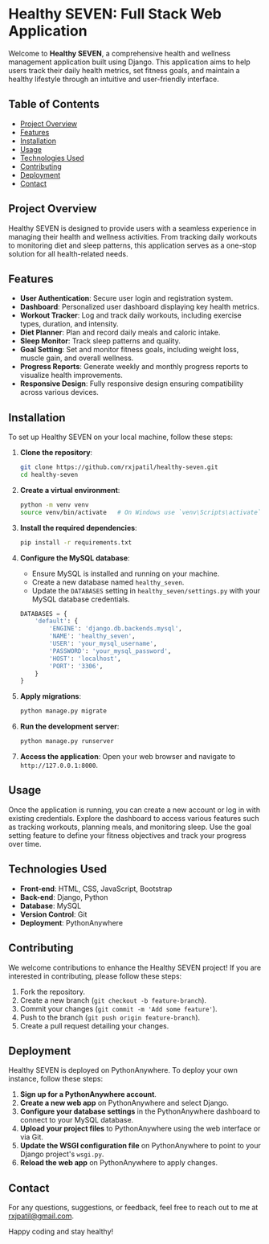 # Healthy SEVEN: Full Stack Web Application

Welcome to **Healthy SEVEN**, a comprehensive health and wellness management application built using Django. This application aims to help users track their daily health metrics, set fitness goals, and maintain a healthy lifestyle through an intuitive and user-friendly interface.

## Table of Contents

- [Project Overview](#project-overview)
- [Features](#features)
- [Installation](#installation)
- [Usage](#usage)
- [Technologies Used](#technologies-used)
- [Contributing](#contributing)
- [Deployment](#deployment)
- [Contact](#contact)

## Project Overview

Healthy SEVEN is designed to provide users with a seamless experience in managing their health and wellness activities. From tracking daily workouts to monitoring diet and sleep patterns, this application serves as a one-stop solution for all health-related needs.

## Features

- **User Authentication**: Secure user login and registration system.
- **Dashboard**: Personalized user dashboard displaying key health metrics.
- **Workout Tracker**: Log and track daily workouts, including exercise types, duration, and intensity.
- **Diet Planner**: Plan and record daily meals and caloric intake.
- **Sleep Monitor**: Track sleep patterns and quality.
- **Goal Setting**: Set and monitor fitness goals, including weight loss, muscle gain, and overall wellness.
- **Progress Reports**: Generate weekly and monthly progress reports to visualize health improvements.
- **Responsive Design**: Fully responsive design ensuring compatibility across various devices.

## Installation

To set up Healthy SEVEN on your local machine, follow these steps:

1. **Clone the repository**:
    ```bash
    git clone https://github.com/rxjpatil/healthy-seven.git
    cd healthy-seven
    ```

2. **Create a virtual environment**:
    ```bash
    python -m venv venv
    source venv/bin/activate   # On Windows use `venv\Scripts\activate`
    ```

3. **Install the required dependencies**:
    ```bash
    pip install -r requirements.txt
    ```

4. **Configure the MySQL database**:
    - Ensure MySQL is installed and running on your machine.
    - Create a new database named `healthy_seven`.
    - Update the `DATABASES` setting in `healthy_seven/settings.py` with your MySQL database credentials.
    ```python
    DATABASES = {
        'default': {
            'ENGINE': 'django.db.backends.mysql',
            'NAME': 'healthy_seven',
            'USER': 'your_mysql_username',
            'PASSWORD': 'your_mysql_password',
            'HOST': 'localhost',
            'PORT': '3306',
        }
    }
    ```

5. **Apply migrations**:
    ```bash
    python manage.py migrate
    ```

6. **Run the development server**:
    ```bash
    python manage.py runserver
    ```

7. **Access the application**:
    Open your web browser and navigate to `http://127.0.0.1:8000`.

## Usage

Once the application is running, you can create a new account or log in with existing credentials. Explore the dashboard to access various features such as tracking workouts, planning meals, and monitoring sleep. Use the goal setting feature to define your fitness objectives and track your progress over time.

## Technologies Used

- **Front-end**: HTML, CSS, JavaScript, Bootstrap
- **Back-end**: Django, Python
- **Database**: MySQL
- **Version Control**: Git
- **Deployment**: PythonAnywhere

## Contributing

We welcome contributions to enhance the Healthy SEVEN project! If you are interested in contributing, please follow these steps:

1. Fork the repository.
2. Create a new branch (`git checkout -b feature-branch`).
3. Commit your changes (`git commit -m 'Add some feature'`).
4. Push to the branch (`git push origin feature-branch`).
5. Create a pull request detailing your changes.

## Deployment

Healthy SEVEN is deployed on PythonAnywhere. To deploy your own instance, follow these steps:

1. **Sign up for a PythonAnywhere account**.
2. **Create a new web app** on PythonAnywhere and select Django.
3. **Configure your database settings** in the PythonAnywhere dashboard to connect to your MySQL database.
4. **Upload your project files** to PythonAnywhere using the web interface or via Git.
5. **Update the WSGI configuration file** on PythonAnywhere to point to your Django project's `wsgi.py`.
6. **Reload the web app** on PythonAnywhere to apply changes.

## Contact

For any questions, suggestions, or feedback, feel free to reach out to me at [rxjpatil@gmail.com](mailto:rxjpatil@gmail.com).

Happy coding and stay healthy!
